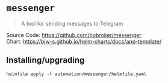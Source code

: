 # `messenger`

> A tool for sending messages to Telegram

Source Code: https://github.com/hobroker/messenger  
Chart: https://bjw-s.github.io/helm-charts/docs/app-template/

## Installing/upgrading

```shell
helmfile apply -f automation/messenger/helmfile.yaml
```
